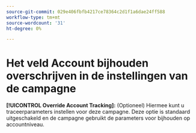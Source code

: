 ```yaml
---
source-git-commit: 029e406fbfb4217ce78364c2d1f1a6dae24ff588
workflow-type: tm+mt
source-wordcount: '31'
ht-degree: 0%

---
```

# Het veld Account bijhouden overschrijven in de instellingen van de campagne

**[!UICONTROL Override Account Tracking]:** (Optioneel) Hiermee kunt u traceerparameters instellen voor deze campagne. Deze optie is standaard uitgeschakeld en de campagne gebruikt de parameters voor bijhouden op accountniveau.

